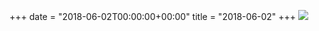 +++
date = "2018-06-02T00:00:00+00:00"
title = "2018-06-02"
+++
<img class="img-fluid" src="/2018-06-02.jpg" />
